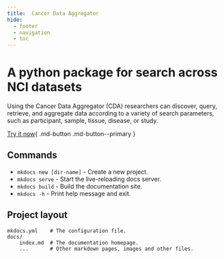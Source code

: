 ```yaml
---
title:  Cancer Data Aggregator
hide:
  - footer
  - navigation
  - toc
---
```


<style>
  .md-typeset h1,
  .md-content__button {
    display: none;
  }
</style>

# A python package for search across NCI datasets

Using the Cancer Data Aggregator (CDA) researchers can discover, query, retrieve, and aggregate data according to a variety of search parameters, such as participant, sample, tissue, disease, or study.

[Try it now](https://colab.research.google.com/github/CancerDataAggregator/CDA-HelpDesk/blob/main/docs/Tutorials/Welcome.ipynb){ .md-button .md-button--primary }




## Commands

* `mkdocs new [dir-name]` - Create a new project.
* `mkdocs serve` - Start the live-reloading docs server.
* `mkdocs build` - Build the documentation site.
* `mkdocs -h` - Print help message and exit.

## Project layout

    mkdocs.yml    # The configuration file.
    docs/
        index.md  # The documentation homepage.
        ...       # Other markdown pages, images and other files.
